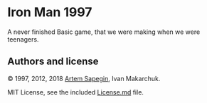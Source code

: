 # Iron Man 1997

A never finished Basic game, that we were making when we were teenagers.

## Authors and license

© 1997, 2012, 2018 [Artem Sapegin](http://sapegin.me/), Ivan Makarchuk.

MIT License, see the included [License.md](License.md) file.
